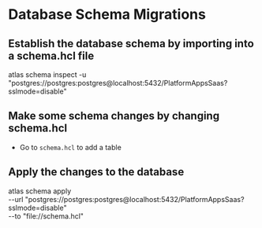 # Database Schema Migrations
## Establish the database schema by importing into a schema.hcl file
atlas schema inspect -u "postgres://postgres:postgres@localhost:5432/PlatformAppsSaas?sslmode=disable"

## Make some schema changes by changing schema.hcl
- Go to `schema.hcl` to add a table

## Apply the changes to the database
atlas schema apply \
  --url "postgres://postgres:postgres@localhost:5432/PlatformAppsSaas?sslmode=disable" \
  --to "file://schema.hcl"
